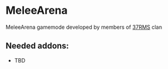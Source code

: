 # MeleeArena

MeleeArena gamemode developed by members of [37RMS](https://37rms.cz/) clan

## Needed addons:
- TBD
